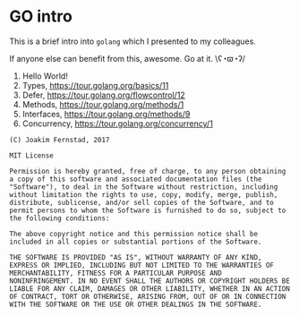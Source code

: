 # GO intro

This is a brief intro into `golang` which I presented to my colleagues.

If anyone else can benefit from this, awesome. Go at it. \ʕ◔ϖ◔ʔ/

1. Hello World!
1. Types, https://tour.golang.org/basics/11
1. Defer, https://tour.golang.org/flowcontrol/12
1. Methods, https://tour.golang.org/methods/1
1. Interfaces, https://tour.golang.org/methods/9
1. Concurrency, https://tour.golang.org/concurrency/1

```
(C) Joakim Fernstad, 2017

MIT License

Permission is hereby granted, free of charge, to any person obtaining
a copy of this software and associated documentation files (the
"Software"), to deal in the Software without restriction, including
without limitation the rights to use, copy, modify, merge, publish,
distribute, sublicense, and/or sell copies of the Software, and to
permit persons to whom the Software is furnished to do so, subject to
the following conditions:

The above copyright notice and this permission notice shall be
included in all copies or substantial portions of the Software.

THE SOFTWARE IS PROVIDED "AS IS", WITHOUT WARRANTY OF ANY KIND,
EXPRESS OR IMPLIED, INCLUDING BUT NOT LIMITED TO THE WARRANTIES OF
MERCHANTABILITY, FITNESS FOR A PARTICULAR PURPOSE AND
NONINFRINGEMENT. IN NO EVENT SHALL THE AUTHORS OR COPYRIGHT HOLDERS BE
LIABLE FOR ANY CLAIM, DAMAGES OR OTHER LIABILITY, WHETHER IN AN ACTION
OF CONTRACT, TORT OR OTHERWISE, ARISING FROM, OUT OF OR IN CONNECTION
WITH THE SOFTWARE OR THE USE OR OTHER DEALINGS IN THE SOFTWARE.

```
